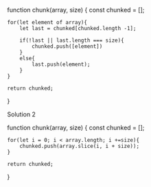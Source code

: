 function chunk(array, size) {
    const chunked = [];
    
    for(let element of array){
        let last = chunked[chunked.length -1];
        
        if(!last || last.length === size){
            chunked.push([element])
        }
        else{
            last.push(element);
        }
    }
    
    return chunked;
}

Solution 2


function chunk(array, size) {
    const chunked = [];
    
    for(let i = 0; i < array.length; i +=size){
        chunked.push(array.slice(i, i + size));
    }
    
    return chunked;
}
